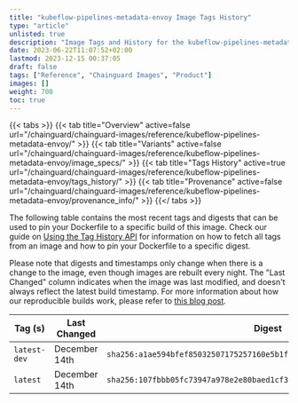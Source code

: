 ```yaml
---
title: "kubeflow-pipelines-metadata-envoy Image Tags History"
type: "article"
unlisted: true
description: "Image Tags and History for the kubeflow-pipelines-metadata-envoy Chainguard Image"
date: 2023-06-22T11:07:52+02:00
lastmod: 2023-12-15 00:37:05
draft: false
tags: ["Reference", "Chainguard Images", "Product"]
images: []
weight: 700
toc: true
---
```


{{< tabs >}}
{{< tab title="Overview" active=false url="/chainguard/chainguard-images/reference/kubeflow-pipelines-metadata-envoy/" >}}
{{< tab title="Variants" active=false url="/chainguard/chainguard-images/reference/kubeflow-pipelines-metadata-envoy/image_specs/" >}}
{{< tab title="Tags History" active=true url="/chainguard/chainguard-images/reference/kubeflow-pipelines-metadata-envoy/tags_history/" >}}
{{< tab title="Provenance" active=false url="/chainguard/chainguard-images/reference/kubeflow-pipelines-metadata-envoy/provenance_info/" >}}
{{</ tabs >}}

The following table contains the most recent tags and digests that can be used to pin your Dockerfile to a specific build of this image. Check our guide on [Using the Tag History API](/chainguard/chainguard-images/using-the-tag-history-api/) for information on how to fetch all tags from an image and how to pin your Dockerfile to a specific digest.

Please note that digests and timestamps only change when there is a change to the image, even though images are rebuilt every night. The "Last Changed" column indicates when the image was last modified, and doesn't always reflect the latest build timestamp. For more information about how our reproducible builds work, please refer to [this blog post](https://www.chainguard.dev/unchained/reproducing-chainguards-reproducible-image-builds).

| Tag (s)       | Last Changed  | Digest                                                                    |
|---------------|---------------|---------------------------------------------------------------------------|
|  `latest-dev` | December 14th | `sha256:a1ae594bfef85032507175257160e5b1ff26e2d298b0d2fddd9cf5757908b53f` |
|  `latest`     | December 14th | `sha256:107fbbb05fc73947a978e2e80baed1cf375492f38d3a6acb452f2ff4bab33b23` |

